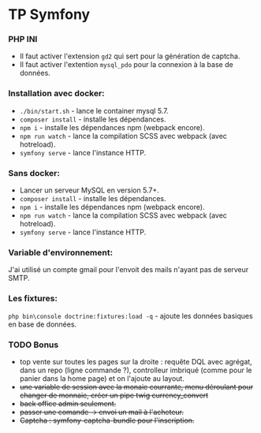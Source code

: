 # TP Symfony

### PHP INI
* Il faut activer l'extension `gd2` qui sert pour la génération de captcha.
* Il faut activer l'extention `mysql_pdo` pour la connexion à la base de données.

### Installation avec docker:
* `./bin/start.sh` - lance le container mysql 5.7.
* `composer install` - installe les dépendances.
* `npm i` - installe les dépendances npm (webpack encore).
* `npm run watch` - lance la compilation SCSS avec webpack (avec hotreload).
* `symfony serve` - lance l'instance HTTP.

### Sans docker:
* Lancer un serveur MySQL en version 5.7+.
* `composer install` - installe les dépendances.
* `npm i` - installe les dépendances npm (webpack encore).
* `npm run watch` - lance la compilation SCSS avec webpack (avec hotreload).
* `symfony serve` - lance l'instance HTTP.

### Variable d'environnement:
J'ai utilisé un compte gmail pour l'envoit des mails n'ayant pas de serveur SMTP.

### Les fixtures:
`php bin\console doctrine:fixtures:load -q` - ajoute les données basiques en base de données.

### TODO Bonus
* top vente sur toutes les pages sur la droite : requête DQL avec agrégat, dans un repo (ligne commande ?), controlleur imbriqué (comme pour le panier dans la home page) et on l'ajoute au layout.
* ~~une variable de session avec la monaie courrante, menu déroulant pour changer de monnaie, créer un pipe twig currency_convert~~
* ~~back office admin seulement.~~
* ~~passer une comande -> envoi un mail à l'acheteur.~~
* ~~Captcha : symfony-captcha-bundle pour l'inscription.~~